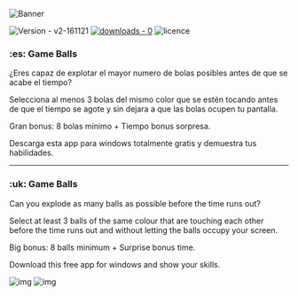 ![Banner](https://cdn.discordapp.com/attachments/834745138424315924/928326479530577960/logo.png)

![Version - v2-161121](https://img.shields.io/github/v/release/byronbutlerorg/Game_Balls?style=for-the-badge)
[![downloads - 0](https://img.shields.io/github/downloads/byronbutlerorg/Game_Balls/total?style=for-the-badge)](https://github.com/byronbutlerorg/Game_Balls/releases/download/v1.0.0/Game.Balls.v1.Setup.1.0.0.exe)
![licence](https://img.shields.io/github/license/byronbutlerorg/Game_Balls?style=for-the-badge)

<h3>:es: <strong>Game Balls</strong></h3>
<p>¿Eres capaz de explotar el mayor numero de bolas posibles antes de que se acabe el tiempo?

Selecciona al menos 3 bolas del mismo color que se estén tocando antes de que el tiempo se agote y sin dejara a que las bolas ocupen tu pantalla.

Gran bonus: 8 bolas mínimo + Tiempo bonus sorpresa.

Descarga esta app para windows totalmente gratis y demuestra tus habilidades.</p>

----------------------------------------------------------------------------------------------------

<h3>:uk: <strong>Game Balls</strong></h3>
<p>Can you explode as many balls as possible before the time runs out?

Select at least 3 balls of the same colour that are touching each other before the time runs out and without letting the balls occupy your screen.

Big bonus: 8 balls minimum + Surprise bonus time.

Download this free app for windows and show your skills.</p>

![img](https://cdn.discordapp.com/attachments/834745138424315924/928348508753391686/Screenshot_1.png)
![img](https://cdn.discordapp.com/attachments/834745138424315924/928348509000847404/Screenshot_2.png)
